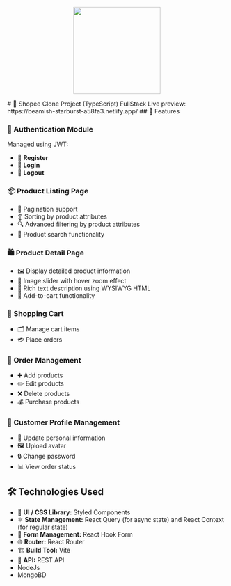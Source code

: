 <p align="center">
  <img src="https://i.imgur.com/UdfewJD.png" alt="" width="200"/>
</p>
# 🛒 Shopee Clone Project (TypeScript) FullStack
Live preview: https://beamish-starburst-a58fa3.netlify.app/
## 🔑 Features

### 🛂 Authentication Module
Managed using JWT:

- 📝 **Register**
- 🔑 **Login**
- 🚪 **Logout**

### 📦 Product Listing Page
- 📄 Pagination support
- ↕️ Sorting by product attributes
- 🔍 Advanced filtering by product attributes
- 🔎 Product search functionality

### 🛍️ Product Detail Page
- 🖼️ Display detailed product information
- 📸 Image slider with hover zoom effect
- 📝 Rich text description using WYSIWYG HTML
- 🛒 Add-to-cart functionality

### 🛒 Shopping Cart
- 🗂️ Manage cart items
- 💳 Place orders

### 📄 Order Management
- ➕ Add products
- ✏️ Edit products
- ❌ Delete products
- 💰 Purchase products

### 👤 Customer Profile Management
- 📝 Update personal information
- 🖼️ Upload avatar
- 🔒 Change password
- 📊 View order status

## 🛠️ Technologies Used

- 🎨 **UI / CSS Library:** Styled Components
- ⚛️ **State Management:** React Query (for async state) and React Context (for regular state)
- 📝 **Form Management:** React Hook Form
- 🌐 **Router:** React Router
- 🏗️ **Build Tool:** Vite
- 🔌 **API:** REST API
- NodeJs
- MongoBD

